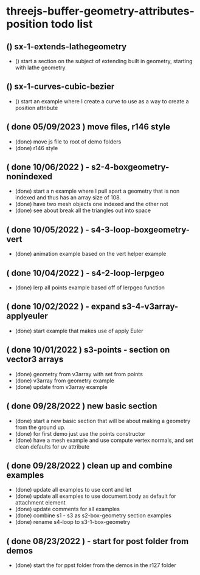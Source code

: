 # threejs-buffer-geometry-attributes-position todo list

## () sx-1-extends-lathegeometry
* () start a section on the subject of extending built in geometry, starting with lathe geometry

## () sx-1-curves-cubic-bezier
* () start an example where I create a curve to use as a way to create a position attribute

## ( done 05/09/2023 ) move files, r146 style
* (done) move js file to root of demo folders
* (done) r146 style

## ( done 10/06/2022 ) - s2-4-boxgeometry-nonindexed
* (done) start a n example where I pull apart a geometry that is non indexed and thus has an array size of 108.
* (done) have two mesh objects one indexed and the other not
* (done) see about break all the triangles out into space 

## ( done 10/05/2022 ) - s4-3-loop-boxgeometry-vert
* (done) animation example based on the vert helper example

## ( done 10/04/2022 ) - s4-2-loop-lerpgeo
* (done) lerp all points example based off of lerpgeo function

## ( done 10/02/2022 ) - expand s3-4-v3array-applyeuler
* (done) start example that makes use of apply Euler

## ( done 10/01/2022 ) s3-points - section on vector3 arrays
* (done) geometry from v3array with set from points
* (done) v3array from geometry example
* (done) update from v3array example

## ( done 09/28/2022 ) new basic section
* (done) start a new basic section that will be about making a geometry from the ground up.
* (done) for first demo just use the points constructor
* (done) have a mesh example and use compute vertex normals, and set clean defaults for uv attribute

## ( done 09/28/2022 ) clean up and combine examples
* (done) update all examples to use cont and let
* (done) update all examples to use document.body as default for attachment element
* (done) update comments for all examples
* (done) combine s1 - s3 as s2-box-geometry section examples
* (done) rename s4-loop to s3-1-box-geometry

## ( done 08/23/2022 ) - start for post folder from demos
* (done) start the for ppst folder from the demos in the r127 folder
